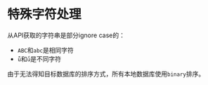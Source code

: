 # 特殊字符处理

从API获取的字符串是部分ignore case的：

- `ABC`和`abc`是相同字符
- `ǖ`和`ǘ`是不同字符

由于无法得知目标数据库的排序方式，所有本地数据库使用`binary`排序。
